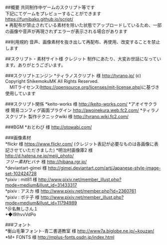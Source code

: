##概要
共同制作中ゲームのスクリプト等です  
下記にてゲームをプレビューすることができます  
https://fumibako.github.io/script/  
※ 再配布が禁止されている素材を除いた状態でアップロードしているため、一部の画像や音声が再現されずエラーが表示される場合があります  

##利用規約
音声、画像素材を抜き出して再配布、再使用、改変することを禁止します  

##スクリプト・素材サイト様 クレジット
制作にあたり、大変お世話になっています。ありがとうございます。  

###スクリプトエンジン
*ティラノスクリプト 様 http://tyrano.jp/ (c) Copyright ShikemokuMK All Rights Reserved.  
　MITライセンス(https://opensource.org/licenses/mit-license.php)に基づき使用しています
 
###スクリプト関係
*keito-works 様 http://keito-works.com/
*アオイサクラ 様 簡易コンフィグ画面プラグイン http://awoinekura.web.fc2.com/
*ティラノスクリプト 製作テクニックwiki 様 http://tyrano.wiki.fc2.com/

###BGM
*おとわび 様 http://otowabi.com/  

###画像素材  
*flickr 様 https://www.flickr.com/ (クレジット表記が必要なものは各画像に表記させていただきました) 
*明治村画像庫2 様 http://d.hatena.ne.jp/meiji_photo/  
*フリー素材*ヒバナ 様 http://hibana.rgr.jp/  
*deviantart-gimei 様 http://gimei.deviantart.com/art/Japanese-style-image-set-102424728  
*pixiv : mit81 様 http://www.pixiv.net/member_illust.php?mode=medium&illust_id=31433317  
*pixiv : アスカ 様 http://www.pixiv.net/member.php?id=2360761  
*pixiv : ポテ子 様 http://www.pixiv.net/member_illust.php?mode=medium&illust_id=11794989  
*＠名無しさん１  
*◆I9IhvvVdPo  

###フォント  
*衡山毛筆フォント-青二書道教室 様 http://www7a.biglobe.ne.jp/~kouzan/  
*M+ FONTS 様 http://mplus-fonts.osdn.jp/index.html  
